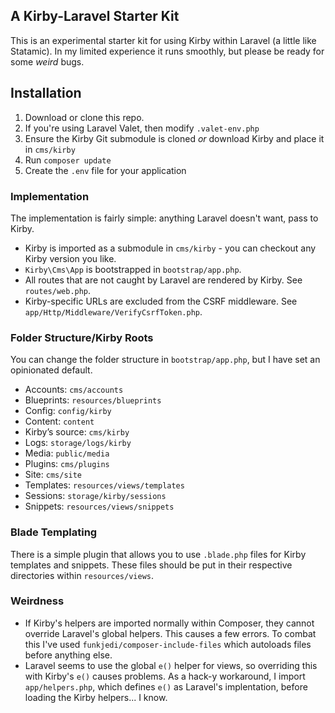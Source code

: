 ## A Kirby-Laravel Starter Kit

This is an experimental starter kit for using Kirby within Laravel (a little like Statamic). In my limited experience it runs smoothly, but please be ready for some *weird* bugs.

## Installation

1. Download or clone this repo.
2. If you're using Laravel Valet, then modify `.valet-env.php`
3. Ensure the Kirby Git submodule is cloned *or* download Kirby and place it in `cms/kirby`
4. Run `composer update`
5. Create the `.env` file for your application

### Implementation

The implementation is fairly simple: anything Laravel doesn't want, pass to Kirby.

- Kirby is imported as a submodule in `cms/kirby` - you can checkout any Kirby version you like.
- `Kirby\Cms\App` is bootstrapped in `bootstrap/app.php`.
- All routes that are not caught by Laravel are rendered by Kirby. See `routes/web.php`.
- Kirby-specific URLs are excluded from the CSRF middleware. See `app/Http/Middleware/VerifyCsrfToken.php`.

### Folder Structure/Kirby Roots

You can change the folder structure in `bootstrap/app.php`, but I have set an opinionated default.

- Accounts: `cms/accounts`
- Blueprints: `resources/blueprints`
- Config: `config/kirby`
- Content: `content`
- Kirby’s source: `cms/kirby`
- Logs: `storage/logs/kirby`
- Media: `public/media`
- Plugins: `cms/plugins`
- Site: `cms/site`
- Templates: `resources/views/templates`
- Sessions: `storage/kirby/sessions`
- Snippets: `resources/views/snippets`

### Blade Templating

There is a simple plugin that allows you to use `.blade.php` files for Kirby templates and snippets. These files should be put in their respective directories within `resources/views`.

### Weirdness

- If Kirby's helpers are imported normally within Composer, they cannot override Laravel's global helpers. This causes a few errors. To combat this I've used `funkjedi/composer-include-files` which autoloads files before anything else.
- Laravel seems to use the global `e()` helper for views, so overriding this with Kirby's `e()` causes problems. As a hack-y workaround, I import `app/helpers.php`, which defines `e()` as Laravel's implentation, before loading the Kirby helpers... I know.